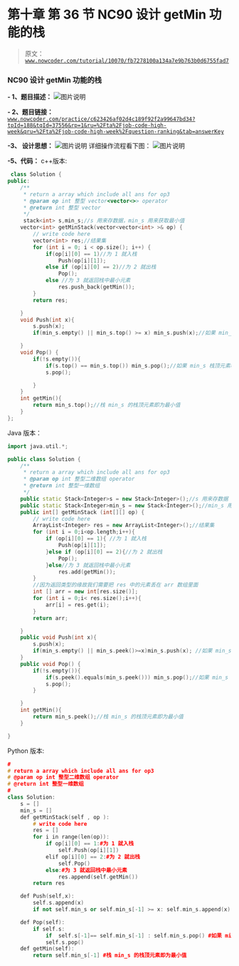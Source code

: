 # 第十章 第 36 节 NC90 设计 getMin 功能的栈

> 原文：[`www.nowcoder.com/tutorial/10070/fb7278100a134a7e9b763b0d6755fad7`](https://www.nowcoder.com/tutorial/10070/fb7278100a134a7e9b763b0d6755fad7)

### NC90 设计 getMin 功能的栈

**- 1、题目描述：**
![图片说明](img/929e2304f6b644bace069f79c3d2964b.png "图片标题")

**- 2、题目链接：**
[`www.nowcoder.com/practice/c623426af02d4c189f92f2a99647bd34?tpId=188&tqId=37556&rp=1&ru=%2Fta%2Fjob-code-high-week&qru=%2Fta%2Fjob-code-high-week%2Fquestion-ranking&tab=answerKey`](https://www.nowcoder.com/practice/c623426af02d4c189f92f2a99647bd34?tpId=188&tqId=37556&rp=1&ru=%2Fta%2Fjob-code-high-week&qru=%2Fta%2Fjob-code-high-week%2Fquestion-ranking&tab=answerKey)

**-3、 设计思想：**
![图片说明](img/c422277694dadd3227b8d2b7561cd74e.png "图片标题")
详细操作流程看下图：
![图片说明](img/2e1575b1ae686e0701309f1c7abdd1b2.png "图片标题")

**-5、代码：**
c++版本:

```cpp
 class Solution {
public:
    /**
     * return a array which include all ans for op3
     * @param op int 整型 vector<vector<>> operator
     * @return int 整型 vector
     */
     stack<int> s,min_s;//s 用来存数据，min_s 用来获取最小值
    vector<int> getMinStack(vector<vector<int> >& op) {
        // write code here
        vector<int> res;//结果集
        for (int i = 0; i < op.size(); i++) {
            if(op[i][0] == 1)//为 1 就入栈
                Push(op[i][1]);
            else if (op[i][0] == 2)//为 2 就出栈
                Pop();
            else //为 3 就返回栈中最小元素
                res.push_back(getMin());
        }
        return res;

    }
    void Push(int x){
        s.push(x);
        if(min_s.empty() || min_s.top() >= x) min_s.push(x);//如果 min_s 为空,或者栈顶元素大于 x 就进入 min_s

    }
    void Pop() {
        if(!s.empty()){
            if(s.top() == min_s.top()) min_s.pop();//如果 min_s 栈顶元素和栈 s 中要出栈的元素相等，那么也需要出栈
            s.pop();

        }
    }
    int getMin(){
        return min_s.top();//栈 min_s 的栈顶元素即为最小值
    }
};

```

Java 版本：

```cpp
import java.util.*;

public class Solution {
    /**
     * return a array which include all ans for op3
     * @param op int 整型二维数组 operator
     * @return int 整型一维数组
     */
    public static Stack<Integer>s = new Stack<Integer>();//s 用来存数据
    public static Stack<Integer>min_s = new Stack<Integer>();//min_s 用来获取最小值
    public int[] getMinStack (int[][] op) {
        // write code here
        ArrayList<Integer> res = new ArrayList<Integer>();//结果集
        for (int i = 0;i<op.length;i++){
            if (op[i][0] == 1){ //为 1 就入栈
                Push(op[i][1]);
            }else if (op[i][0] == 2){//为 2 就出栈
                Pop();
            }else//为 3 就返回栈中最小元素
                res.add(getMin());
        }
        //因为返回类型的缘故我们需要把 res 中的元素丢在 arr 数组里面
        int [] arr = new int[res.size()];
        for (int i = 0;i< res.size();i++){
            arr[i] = res.get(i);
        }
        return arr;

    }
    public void Push(int x){
        s.push(x);
        if(min_s.empty() || min_s.peek()>=x)min_s.push(x); //如果 min_s 为空,或者栈顶元素大于 x 就进入 min_s
    }
    public void Pop() {
        if(!s.empty()){
            if(s.peek().equals(min_s.peek())) min_s.pop();//如果 min_s 栈顶元素和栈 s 中要出栈的元素相等，那么也需要出栈
            s.pop();
        }   

    }
    int getMin(){
        return min_s.peek();//栈 min_s 的栈顶元素即为最小值
    }

}
```

Python 版本:

```cpp
#
# return a array which include all ans for op3
# @param op int 整型二维数组 operator
# @return int 整型一维数组
#
class Solution:
    s = []
    min_s = []
    def getMinStack(self , op ):
        # write code here
        res = []
        for i in range(len(op)):
            if op[i][0] == 1:#为 1 就入栈
                self.Push(op[i][1])
            elif op[i][0] == 2:#为 2 就出栈
                self.Pop()
            else:#为 3 就返回栈中最小元素
                res.append(self.getMin())
        return res

    def Push(self,x):
        self.s.append(x)
        if not self.min_s or self.min_s[-1] >= x: self.min_s.append(x) #如果 min_s 为空,或者栈顶元素大于 x 就进入 min_s

    def Pop(self):
        if self.s:
            if  self.s[-1]== self.min_s[-1] : self.min_s.pop() #如果 min_s 栈顶元素和栈 s 中要出栈的元素相等，那么也需要出栈
            self.s.pop()
    def getMin(self):
        return self.min_s[-1] #栈 min_s 的栈顶元素即为最小值

```